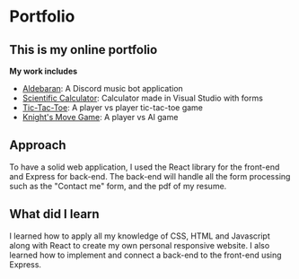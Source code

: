 # Portfolio

## This is my online portfolio 

**My work includes**

* [Aldebaran](https://github.com/Tronax1/Aldebaran-): A Discord music bot application
* [Scientific Calculator](https://github.com/nshamsuddin): Calculator made in Visual Studio with forms
* [Tic-Tac-Toe](https://github.com/Tronax1/Calculator): A player vs player tic-tac-toe game
* [Knight's Move Game](https://github.com/Tronax1/Knights-game): A player vs AI game

## Approach
To have a solid web application, I used the React library for the front-end
and Express for back-end. The back-end will handle all the form processing such as the
"Contact me" form, and the pdf of my resume.

## What did I learn
I learned how to apply all my knowledge of CSS, HTML and Javascript along with React to create
my own personal responsive website. I also learned how to implement and connect a back-end to the front-end
using Express. 
